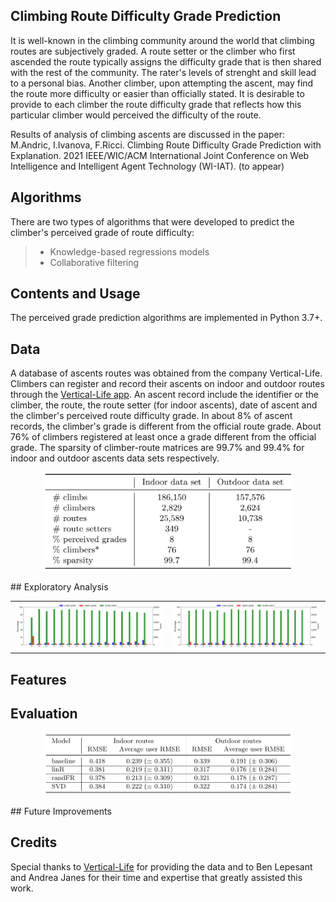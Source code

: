 <!---<img align="left" src="./readme_files/climbing-route.png" width="100px">--->

## Climbing Route Difficulty Grade Prediction
It is well-known in the climbing community around the world that climbing routes are subjectively graded. A route setter or the climber who first ascended the route typically assigns the difficulty grade that is then shared with the rest of the community. The rater's levels of strenght and skill lead to a personal bias. Another climber, upon attempting the ascent, may find the route more difficulty or easier than officially stated. It is desirable to provide to each climber the route difficulty grade that reflects how this particular climber would perceived the difficulty of the route. 

Results of analysis of climbing ascents are discussed in the paper:
M.Andric, I.Ivanova, F.Ricci. Climbing Route Difficulty Grade Prediction with Explanation. 2021 IEEE/WIC/ACM International Joint Conference on Web Intelligence and Intelligent Agent Technology (WI-IAT). (to appear)
## Algorithms
There are two types of algorithms that were developed to predict the climber's perceived grade of route difficulty: 
> * Knowledge-based regressions models
> * Collaborative filtering 
## Contents and Usage
The perceived grade prediction algorithms are implemented in Python 3.7+. 
## Data
A database of ascents routes was obtained from the company Vertical-Life. Climbers can  register and record their ascents on indoor and outdoor routes through the [Vertical-Life app](https://www.vertical-life.info/). An ascent record include the identifier or the climber, the route, the route setter (for indoor ascents), date of ascent and the climber's perceived route difficulty grade. In about 8% of ascent records, the climber's grade is different from the official route grade. About 76% of climbers registered at least once a grade different from the official grade. The sparsity of climber-route matrices are 99.7% and 99.4% for indoor and outdoor ascents data sets respectively.
<p align="center">
<img src="./readme_files/data_stats.png" width="400px">
</p>
## Exploratory Analysis

<table><tr><td><img src=./readme_files/indoor_distribution.png></td><td><img src=./readme_files/outdoor_distribution.png></td></tr></table>


## Features
## Evaluation
<p align="center">
<img src="./readme_files/results.png" width="400px">
</p>
## Future Improvements

<!--## Supplemental Material
Results of analysis of climbing ascents are discussed in the paper:
M.Andric, I.Ivanova, F.Ricci. Climbing Route Difficulty Grade Prediction with Explanation. 2021 IEEE/WIC/ACM International Joint Conference on Web Intelligence and Intelligent Agent Technology (WI-IAT). (to appear)-->

## Credits
Special thanks to [Vertical-Life](https://www.vertical-life.info/) for providing the data and to Ben Lepesant and Andrea Janes for their time and expertise that greatly assisted this work.